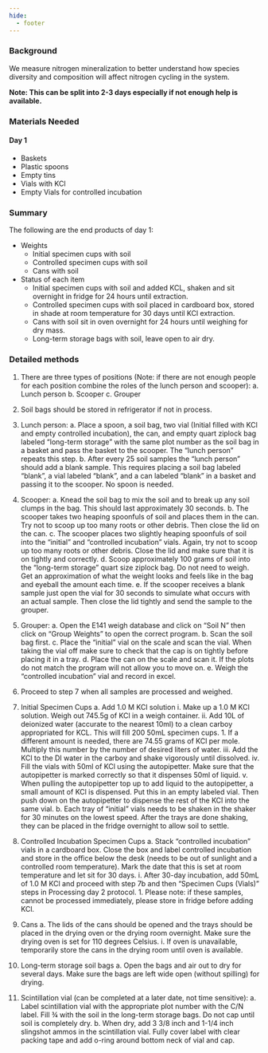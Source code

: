 ```yaml
---
hide:
  - footer
---
```


### Background 
We measure nitrogen mineralization to better understand how species diversity and composition will affect nitrogen cycling in the system. 

**Note: This can be split into  2-3 days especially if not enough help is available.**

### Materials Needed
#### Day 1
- Baskets						
- Plastic spoons
- Empty tins 						
- Vials with KCl
- Empty Vials for controlled incubation

### Summary
The following are the end products of day 1:  

- Weights  
    - Initial specimen cups with soil  
    - Controlled specimen cups with soil  
    - Cans with soil  
- Status of each item
    - Initial specimen cups with soil and added KCL, shaken and sit overnight in fridge for 24 hours until extraction.
    - Controlled specimen cups with soil placed in cardboard box, stored in shade at room temperature for 30 days until KCl extraction.
    - Cans with soil sit in oven overnight for 24 hours until weighing for dry mass.
    - Long-term storage bags with soil, leave open to air dry.

### Detailed methods
1)	There are three types of positions (Note: if there are not enough people for each position combine the roles of the lunch person and scooper): 
    a.	Lunch person
    b.	Scooper
    c.	Grouper

2)	Soil bags should be stored in refrigerator if not in process.

3)	Lunch person:
    a.	Place a spoon, a soil bag, two vial (Initial filled with KCl and empty controlled incubation), the can, and empty quart ziplock bag labeled “long-term storage” with the same plot number as the soil bag in a basket and pass the basket to the scooper. The “lunch person” repeats this step.
    b.	After every 25 soil samples the “lunch person” should add a blank sample. This requires placing a soil bag labeled “blank”, a vial labeled “blank”, and a can labeled “blank” in a basket and passing it to the scooper. No spoon is needed.

4)	Scooper:
    a.	Knead the soil bag to mix the soil and to break up any soil clumps in the bag. This should last approximately 30 seconds. 
    b.	The scooper takes two heaping spoonfuls of soil and places them in the can. Try not to scoop up too many roots or other debris. Then close the lid on the can.
    c.	The scooper places two slightly heaping spoonfuls of soil into the “initial” and “controlled incubation” vials. Again, try not to scoop up too many roots or other debris. Close the lid and make sure that it is on tightly and correctly.
    d.	Scoop approximately 100 grams of soil into the “long-term storage” quart size ziplock bag. Do not need to weigh. Get an approximation of what the weight looks and feels like in the bag and eyeball the amount each time.
    e.	If the scooper receives a blank sample just open the vial for 30 seconds to simulate what occurs with an actual sample. Then close the lid tightly and send the sample to the grouper.

5)	Grouper:
    a.	Open the E141 weigh database and click on “Soil N” then click on “Group Weights” to open the correct program. 
    b.	Scan the soil bag first.
    c.	Place the “initial” vial on the scale and scan the vial. When taking the vial off make sure to check that the cap is on tightly before placing it in a tray.
    d.	Place the can on the scale and scan it. If the plots do not match the program will not allow you to move on. 
    e.	Weigh the “controlled incubation” vial and record in excel.

6)	Proceed to step 7 when all samples are processed and weighed.

7)	Initial Specimen Cups
    a.	Add 1.0 M KCl solution
        i.	Make up a 1.0 M KCl solution. Weigh out 745.5g of KCl in a weigh container. 
        ii.	Add 10L of deionized water (accurate to the nearest 10ml) to a clean carboy appropriated for KCL. This will fill 200 50mL specimen cups.
            1.	If a different amount is needed, there are 74.55 grams of KCl per mole. Multiply this number by the number of desired liters of water.
        iii.	Add the KCl to the DI water in the carboy and shake vigorously until dissolved.
        iv.	Fill the vials with 50ml of KCl using the autopipetter. Make sure that the autopipetter is marked correctly so that it dispenses 50ml of liquid.
        v.	When pulling the autopipetter top up to add liquid to the autopipetter, a small amount of KCl is dispensed. Put this in an empty labeled vial. Then push down on the autopipetter to dispense the rest of the KCl into the same vial. 
    b.	Each tray of “initial” vials needs to be shaken in the shaker for 30 minutes on the lowest speed. After the trays are done shaking, they can be placed in the fridge overnight to allow soil to settle.

8)	Controlled Incubation Specimen Cups
    a.	Stack “controlled incubation” vials in a cardboard box. Close the box and label controlled incubation and store in the office below the desk (needs to be out of sunlight and a controlled room temperature). Mark the date that this is set at room temperature and let sit for 30 days. 
        i.	After 30-day incubation, add 50mL of 1.0 M KCl and proceed with step 7b and then “Specimen Cups (Vials)” steps in Processing day 2 protocol.
            1. Please note: if these samples, cannot be processed immediately, please store in fridge before adding KCl.

9)	Cans
    a.	The lids of the cans should be opened and the trays should be placed in the drying oven or the drying room overnight. Make sure the drying oven is set for 110 degrees Celsius.
        i.	If oven is unavailable, temporarily store the cans in the drying room until oven is available.

10)	Long-term storage soil bags
    a.	Open the bags and air out to dry for several days. Make sure the bags are left wide open (without spilling) for drying.

11)	Scintillation vial (can be completed at a later date, not time sensitive):
    a.	Label scintillation vial with the appropriate plot number with the C/N label. Fill ¾ with the soil in the long-term storage bags. Do not cap until soil is completely dry.
    b.	When dry, add 3 3/8 inch and 1-1/4 inch slingshot ammos in the scintillation vial. Fully cover label with clear packing tape and add o-ring around bottom neck of vial and cap.

